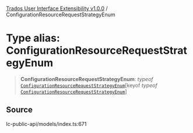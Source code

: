 [Trados User Interface Extensibility v1.0.0](../wiki/globals) / ConfigurationResourceRequestStrategyEnum

# Type alias: ConfigurationResourceRequestStrategyEnum

> **ConfigurationResourceRequestStrategyEnum**: *typeof* [`ConfigurationResourceRequestStrategyEnum`](../wiki/Variable.ConfigurationResourceRequestStrategyEnum)\[keyof *typeof* [`ConfigurationResourceRequestStrategyEnum`](../wiki/Variable.ConfigurationResourceRequestStrategyEnum)\]

## Source

lc-public-api/models/index.ts:671
